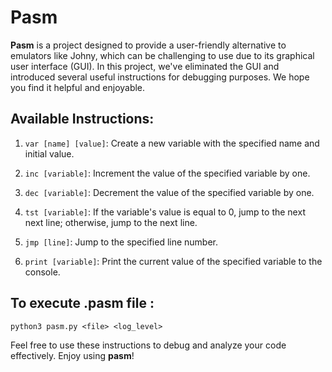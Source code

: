 # Pasm

**Pasm** is a project designed to provide a user-friendly alternative to emulators like Johny, which can be challenging to use due to its graphical user interface (GUI). In this project, we've eliminated the GUI and introduced several useful instructions for debugging purposes. We hope you find it helpful and enjoyable.

## Available Instructions:

1. `var [name] [value]`: Create a new variable with the specified name and initial value.

2. `inc [variable]`: Increment the value of the specified variable by one.

3. `dec [variable]`: Decrement the value of the specified variable by one.

4. `tst [variable]`: If the variable's value is equal to 0, jump to the next next line; otherwise, jump to the next line.

5. `jmp [line]`: Jump to the specified line number.

6. `print [variable]`: Print the current value of the specified variable to the console.

## To execute .pasm file :

`python3 pasm.py <file> <log_level>`

Feel free to use these instructions to debug and analyze your code effectively. Enjoy using **pasm**!